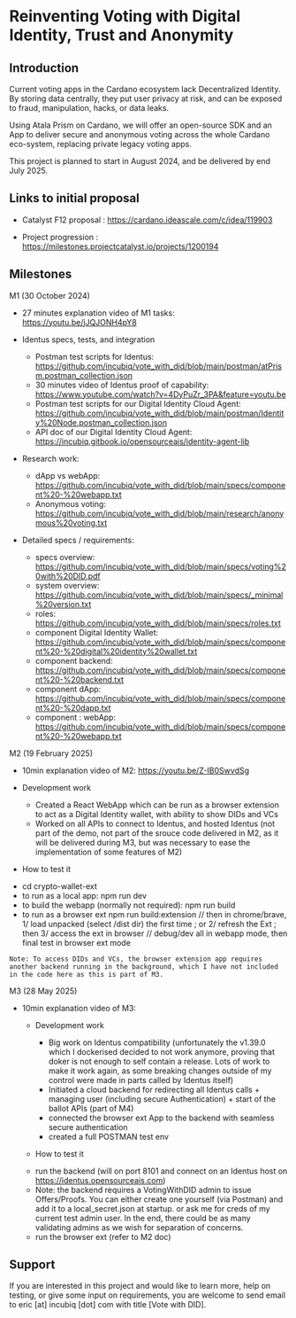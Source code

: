 # Reinventing Voting with Digital Identity, Trust and Anonymity

## Introduction

Current voting apps in the Cardano ecosystem lack Decentralized Identity. By storing data centrally, they put user privacy at risk, and can be exposed to fraud, manipulation, hacks, or data leaks.

Using Atala Prism on Cardano, we will offer an open-source SDK and an App to deliver secure and anonymous voting across the whole Cardano eco-system, replacing private legacy voting apps.

This project is planned to start in August 2024, and be delivered by end July 2025.

## Links to initial proposal 

 - Catalyst F12 proposal : https://cardano.ideascale.com/c/idea/119903

 - Project progression : https://milestones.projectcatalyst.io/projects/1200194


## Milestones

 M1 (30 October 2024)
 
  - 27 minutes explanation video of M1 tasks: https://youtu.be/jJQJONH4pY8

  - Identus specs, tests, and integration
    * Postman test scripts for Identus: https://github.com/incubiq/vote_with_did/blob/main/postman/atPrism.postman_collection.json
    * 30 minutes video of Identus proof of capability: https://www.youtube.com/watch?v=4DyPuZr_3PA&feature=youtu.be
    * Postman test scripts for our Digital Identity Cloud Agent: https://github.com/incubiq/vote_with_did/blob/main/postman/Identity%20Node.postman_collection.json
    * API doc of our Digital Identity Cloud Agent: https://incubiq.gitbook.io/opensourceais/identity-agent-lib 

  - Research work: 
    * dApp vs webApp: https://github.com/incubiq/vote_with_did/blob/main/specs/component%20-%20webapp.txt
    * Anonymous voting: https://github.com/incubiq/vote_with_did/blob/main/research/anonymous%20voting.txt

  - Detailed specs / requirements: 
    * specs overview: https://github.com/incubiq/vote_with_did/blob/main/specs/voting%20with%20DID.pdf
    * system overview: https://github.com/incubiq/vote_with_did/blob/main/specs/_minimal%20version.txt
    * roles: https://github.com/incubiq/vote_with_did/blob/main/specs/roles.txt
    * component Digital Identity Wallet: https://github.com/incubiq/vote_with_did/blob/main/specs/component%20-%20digital%20identity%20wallet.txt
    * component backend: https://github.com/incubiq/vote_with_did/blob/main/specs/component%20-%20backend.txt
    * component dApp: https://github.com/incubiq/vote_with_did/blob/main/specs/component%20-%20dapp.txt
    * component : webApp: https://github.com/incubiq/vote_with_did/blob/main/specs/component%20-%20webapp.txt


 M2 (19 February 2025)

  - 10min explanation video of M2: https://youtu.be/Z-IB0SwvdSg

  - Development work
    * Created a React WebApp which can be run as a browser extension to act as a Digital Identity wallet, with ability to show DIDs and VCs
    * Worked on all APIs to connect to Identus, and hosted Identus (not part of the demo, not part of the srouce code delivered in M2, as it will be delivered during M3, but was necessary to ease the implementation of some features of M2)

  - How to test it
   * cd crypto-wallet-ext
   * to run as a local app: npm run dev
   * to build the webapp (normally not required): npm run build
   * to run as a browser ext
    npm run build:extension
    // then in chrome/brave, 1/ load unpacked (select /dist dir) the first time ; or 2/ refresh the Ext ; then 3/ access the ext in browser
    // debug/dev all in webapp mode, then final test in browser ext mode

    Note: To access DIDs and VCs, the browser extension app requires another backend running in the background, which I have not included in the code here as this is part of M3.

 M3 (28 May 2025)

- 10min explanation video of M3: 

  - Development work
    * Big work on Identus compatibility (unfortunately the v1.39.0 which I dockerised decided to not work anymore, proving that doker is not enough to self contain a release. Lots of work to make it work again, as some breaking changes outside of my control were made in parts called by Identus itself)
    * Initiated a cloud backend for redirecting all Identus calls + managing user (including secure Authentication) + start of the ballot APIs (part of M4)
    * connected the browser ext App to the backend with seamless secure authentication
    * created a full POSTMAN test env

  - How to test it
   * run the backend (will on port 8101 and connect on an Identus host on https://identus.opensourceais.com)
   * Note: the backend requires a VotingWithDID admin to issue Offers/Proofs. You can either create one yourself (via Postman) and add it to a local_secret.json at startup. or ask me for creds of my current test admin user. In the end, there could be as many validating admins as we wish for separation of concerns.
   * run the browser ext (refer to M2 doc)


## Support

If you are interested in this project and would like to learn more, help on testing, or give some input on requirements, you are welcome to send email to eric [at] incubiq [dot] com with title [Vote with DID].
